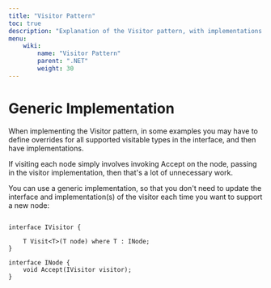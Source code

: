```yaml
---
title: "Visitor Pattern"
toc: true
description: "Explanation of the Visitor pattern, with implementations in C#"
menu:
    wiki:
        name: "Visitor Pattern"
        parent: ".NET"
        weight: 30
---
```


# Generic Implementation

When implementing the Visitor pattern, in some examples you may have to define overrides for all supported visitable types in the interface, and then have implementations.

If visiting each node simply involves invoking Accept on the node, passing in the visitor implementation, then that's a lot of unnecessary work.

You can use a generic implementation, so that you don't need to update the interface and implementation(s) of the visitor each time you want to support a new node:

```

interface IVisitor {

    T Visit<T>(T node) where T : INode;
}

interface INode {
    void Accept(IVisitor visitor);
}

```
